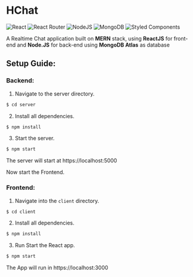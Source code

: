 # **HChat**

![React](https://img.shields.io/badge/react-%2320232a.svg?style=for-the-badge&logo=react&logoColor=%2361DAFB) 
![React Router](https://img.shields.io/badge/React_Router-CA4245?style=for-the-badge&logo=react-router&logoColor=white) 
![NodeJS](https://img.shields.io/badge/node.js-6DA55F?style=for-the-badge&logo=node.js&logoColor=white) 
![MongoDB](https://img.shields.io/badge/MongoDB-%234ea94b.svg?style=for-the-badge&logo=mongodb&logoColor=white) 
![Styled Components](https://img.shields.io/badge/styled--components-DB7093?style=for-the-badge&logo=styled-components&logoColor=white)

A Realtime Chat application built on **MERN** stack, using **ReactJS** for front-end and **Node.JS** for back-end using **MongoDB Atlas** as database

## **Setup Guide**: 

### **Backend:**

1. Navigate to the server directory.
```bash
$ cd server
```
2. Install all dependencies.

```bash
$ npm install
```
3. Start the server.
```bash
$ npm start
```
The server will start at https://localhost:5000 

Now start the Frontend.

### **Frontend:** 

1. Navigate into the `client` directory.
```bash
$ cd client
```
2. Install all dependencies.

```bash
$ npm install
```

3. Run Start the React app.

```bash
$ npm start
```
The App will run in https://localhost:3000